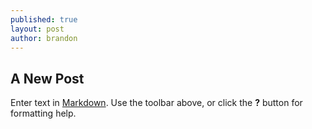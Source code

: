 ```yaml
---
published: true
layout: post
author: brandon
---
```


## A New Post

Enter text in [Markdown](http://daringfireball.net/projects/markdown/). Use the toolbar above, or click the **?** button for formatting help.